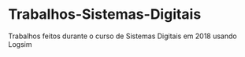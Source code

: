 # Trabalhos-Sistemas-Digitais
Trabalhos feitos durante o curso de Sistemas Digitais em 2018 usando Logsim

